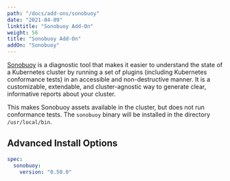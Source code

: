 ```yaml
---
path: "/docs/add-ons/sonobuoy"
date: "2021-04-09"
linktitle: "Sonobuoy Add-On"
weight: 56
title: "Sonobuoy Add-On"
addOn: "Sonobuoy"
---
```


[Sonobuoy](https://github.com/vmware-tanzu/sonobuoy) is a diagnostic tool that makes it easier to understand the state of a Kubernetes cluster by running a set of plugins (including Kubernetes conformance tests) in an accessible and non-destructive manner.
It is a customizable, extendable, and cluster-agnostic way to generate clear, informative reports about your cluster.

This makes Sonobuoy assets available in the cluster, but does not run conformance tests.
The `sonobuoy` binary will be installed in the directory `/usr/local/bin`.

## Advanced Install Options

```yaml
spec:
  sonobuoy:
    version: "0.50.0"
```
